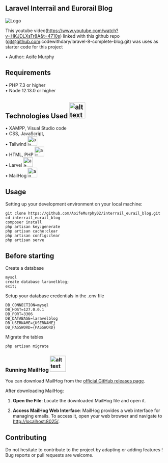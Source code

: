 ## Laravel Interrail and Eurorail Blog
![Logo](https://i.imgur.com/XY54koz.png)


 This youtube video(https://www.youtube.com/watch?v=HKJDLXsTr8A&t=4710s) linked with this github repo (git@github.com:codewithdary/laravel-8-complete-blog.git) was uses as starter code for this project

•	Author: Aoife Murphy <br>

## Requirements
•	PHP 7.3 or higher <br>
•	Node 12.13.0 or higher <br>

## Technologies Used <img src="https://emojigraph.org/media/microsoft/woman-technologist_1f469-200d-1f4bb.png" alt="alt text" width="50">

• XAMPP, Visual Studio code
<br>
• CSS, JavaScript,
<br>
•  Tailwind <img src="https://upload.wikimedia.org/wikipedia/commons/thumb/d/d5/Tailwind_CSS_Logo.svg/320px-Tailwind_CSS_Logo.svg.png" alt="alt text" width="30">
<br>
• HTML, PHP <img src="https://w7.pngwing.com/pngs/163/513/png-transparent-php-logos-and-brands-line-filled-icon.png" alt="alt text" width="30">
<br>
• Larvel <img src="https://upload.wikimedia.org/wikipedia/commons/thumb/9/9a/Laravel.svg/1200px-Laravel.svg.png" alt="alt text" width="30">
<br>
• MailHog <img src="https://media.licdn.com/dms/image/D5612AQE6B2VBO7Cdtw/article-cover_image-shrink_600_2000/0/1688551272350?e=2147483647&v=beta&t=MVtXLjm5a6dvclCE6NymXnCAkv4eruCupdV_KUJGSEM" alt="alt text" width="30">

## Usage <br>
Setting up your development environment on your local machine: <br>
```
git clone https://github.com/AoifeMurphy02/interrail_eurail_blog.git
cd interrail_eurail_blog
composer install
php artisan key:generate
php artisan cache:clear 
php artisan config:clear
php artisan serve
```

## Before starting <br>
Create a database <br>
```
mysql
create database laravelblog;
exit;
```

Setup your database credentials in the .env file <br>
```
DB_CONNECTION=mysql
DB_HOST=127.0.0.1
DB_PORT=3306
DB_DATABASE=laravelblog
DB_USERNAME={USERNAME}
DB_PASSWORD={PASSWORD}
```

Migrate the tables
```
php artisan migrate
```
### Running MailHog  <img src="https://media.licdn.com/dms/image/D5612AQE6B2VBO7Cdtw/article-cover_image-shrink_600_2000/0/1688551272350?e=2147483647&v=beta&t=MVtXLjm5a6dvclCE6NymXnCAkv4eruCupdV_KUJGSEM" alt="alt text" width="50">
You can download MailHog from the [official GitHub releases page](https://github.com/mailhog/MailHog/releases).

After downloading MailHog:

1. **Open the File**: Locate the downloaded MailHog file and open it.

2. **Access MailHog Web Interface**: MailHog provides a web interface for managing emails. To access it, open your web browser and navigate to [http://localhost:8025/](http://localhost:8025/).

## Contributing
Do not hesitate to contribute to the project by adapting or adding features ! Bug reports or pull requests are welcome.
